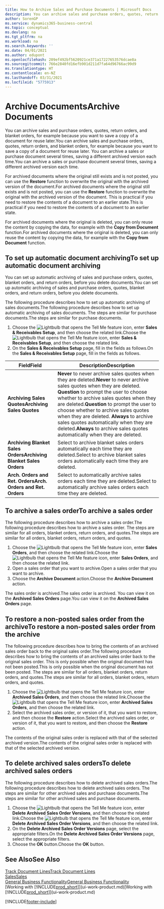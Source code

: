 ```yaml
---
title: How to Archive Sales and Purchase Documents | Microsoft Docs
description: You can archive sales and purchase orders, quotes, return orders, and blanket orders, and you can use the archived document to recreate the document that it was archived from.
author: SorenGP
ms.service: dynamics365-business-central
ms.topic: conceptual
ms.devlang: na
ms.tgt_pltfrm: na
ms.workload: na
ms.search.keywords: ''
ms.date: 04/01/2021
ms.author: edupont
ms.openlocfilehash: 209ef492bf5620921ce371a17227653576dcae8a
ms.sourcegitcommit: 766e2840fd16efb901d211d7fa64d96766ac99d9
ms.translationtype: HT
ms.contentlocale: en-NZ
ms.lasthandoff: 03/31/2021
ms.locfileid: "5775913"
---
```

# <a name="archive-documents"></a><span data-ttu-id="32417-103">Archive Documents</span><span class="sxs-lookup"><span data-stu-id="32417-103">Archive Documents</span></span>
<span data-ttu-id="32417-104">You can archive sales and purchase orders, quotes, return orders, and blanket orders, for example because you want to save a copy of a document for reuse later.</span><span class="sxs-lookup"><span data-stu-id="32417-104">You can archive sales and purchase orders, quotes, return orders, and blanket orders, for example because you want to save a copy of a document for reuse later.</span></span> <span data-ttu-id="32417-105">You can archive a sales or purchase document several times, saving a different archived version each time.</span><span class="sxs-lookup"><span data-stu-id="32417-105">You can archive a sales or purchase document several times, saving a different archived version each time.</span></span>

<span data-ttu-id="32417-106">For archived documents where the original still exists and is not posted, you can use the **Restore** function to overwrite the original with the archived version of the document.</span><span class="sxs-lookup"><span data-stu-id="32417-106">For archived documents where the original still exists and is not posted, you can use the **Restore** function to overwrite the original with the archived version of the document.</span></span> <span data-ttu-id="32417-107">This is practical if you need to restore the contents of a document to an earlier state.</span><span class="sxs-lookup"><span data-stu-id="32417-107">This is practical if you need to restore the contents of a document to an earlier state.</span></span>

<span data-ttu-id="32417-108">For archived documents where the original is deleted, you can only reuse the content by copying the data, for example with the **Copy from Document** function.</span><span class="sxs-lookup"><span data-stu-id="32417-108">For archived documents where the original is deleted, you can only reuse the content by copying the data, for example with the **Copy from Document** function.</span></span>   

## <a name="to-set-up-automatic-document-archiving"></a><span data-ttu-id="32417-109">To set up automatic document archiving</span><span class="sxs-lookup"><span data-stu-id="32417-109">To set up automatic document archiving</span></span>  
<span data-ttu-id="32417-110">You can set up automatic archiving of sales and purchase orders, quotes, blanket orders, and return orders, before you delete documents.</span><span class="sxs-lookup"><span data-stu-id="32417-110">You can set up automatic archiving of sales and purchase orders, quotes, blanket orders, and return orders, before you delete documents.</span></span>

<span data-ttu-id="32417-111">The following procedure describes how to set up automatic archiving of sales documents.</span><span class="sxs-lookup"><span data-stu-id="32417-111">The following procedure describes how to set up automatic archiving of sales documents.</span></span> <span data-ttu-id="32417-112">The steps are similar for purchase documents.</span><span class="sxs-lookup"><span data-stu-id="32417-112">The steps are similar for purchase documents.</span></span>
1.  <span data-ttu-id="32417-113">Choose the ![Lightbulb that opens the Tell Me feature](media/ui-search/search_small.png "Tell me what you want to do") icon, enter **Sales & Receivables Setup**, and then choose the related link.</span><span class="sxs-lookup"><span data-stu-id="32417-113">Choose the ![Lightbulb that opens the Tell Me feature](media/ui-search/search_small.png "Tell me what you want to do") icon, enter **Sales & Receivables Setup**, and then choose the related link.</span></span>
2. <span data-ttu-id="32417-114">On the **Sales & Receivables Setup** page, fill in the fields as follows.</span><span class="sxs-lookup"><span data-stu-id="32417-114">On the **Sales & Receivables Setup** page, fill in the fields as follows.</span></span>

|<span data-ttu-id="32417-115">Field</span><span class="sxs-lookup"><span data-stu-id="32417-115">Field</span></span>|<span data-ttu-id="32417-116">Description</span><span class="sxs-lookup"><span data-stu-id="32417-116">Description</span></span>|
|-----|-----------|
|<span data-ttu-id="32417-117">**Archiving Sales Quotes**</span><span class="sxs-lookup"><span data-stu-id="32417-117">**Archiving Sales Quotes**</span></span>|<span data-ttu-id="32417-118">**Never** to never archive sales quotes when they are deleted.</span><span class="sxs-lookup"><span data-stu-id="32417-118">**Never** to never archive sales quotes when they are deleted.</span></span> <span data-ttu-id="32417-119">**Question** to prompt the user to choose whether to archive sales quotes when they are deleted.</span><span class="sxs-lookup"><span data-stu-id="32417-119">**Question** to prompt the user to choose whether to archive sales quotes when they are deleted.</span></span> <span data-ttu-id="32417-120">**Always** to archive sales quotes automatically when they are deleted.</span><span class="sxs-lookup"><span data-stu-id="32417-120">**Always** to archive sales quotes automatically when they are deleted.</span></span>|
|<span data-ttu-id="32417-121">**Archiving Blanket Sales Orders**</span><span class="sxs-lookup"><span data-stu-id="32417-121">**Archiving Blanket Sales Orders**</span></span>|<span data-ttu-id="32417-122">Select to archive blanket sales orders automatically each time they are deleted.</span><span class="sxs-lookup"><span data-stu-id="32417-122">Select to archive blanket sales orders automatically each time they are deleted.</span></span>|
|<span data-ttu-id="32417-123">**Arch. Orders and Ret. Orders**</span><span class="sxs-lookup"><span data-stu-id="32417-123">**Arch. Orders and Ret. Orders**</span></span>|<span data-ttu-id="32417-124">Select to automatically archive sales orders each time they are deleted.</span><span class="sxs-lookup"><span data-stu-id="32417-124">Select to automatically archive sales orders each time they are deleted.</span></span>|

## <a name="to-archive-a-sales-order"></a><span data-ttu-id="32417-125">To archive a sales order</span><span class="sxs-lookup"><span data-stu-id="32417-125">To archive a sales order</span></span>
<span data-ttu-id="32417-126">The following procedure describes how to archive a sales order.</span><span class="sxs-lookup"><span data-stu-id="32417-126">The following procedure describes how to archive a sales order.</span></span> <span data-ttu-id="32417-127">The steps are similar for all orders, blanket orders, return orders, and quotes.</span><span class="sxs-lookup"><span data-stu-id="32417-127">The steps are similar for all orders, blanket orders, return orders, and quotes.</span></span>

1.  <span data-ttu-id="32417-128">Choose the ![Lightbulb that opens the Tell Me feature](media/ui-search/search_small.png "Tell me what you want to do") icon, enter **Sales Orders**, and then choose the related link.</span><span class="sxs-lookup"><span data-stu-id="32417-128">Choose the ![Lightbulb that opens the Tell Me feature](media/ui-search/search_small.png "Tell me what you want to do") icon, enter **Sales Orders**, and then choose the related link.</span></span>  
2.  <span data-ttu-id="32417-129">Open a sales order that you want to archive.</span><span class="sxs-lookup"><span data-stu-id="32417-129">Open a sales order that you want to archive.</span></span>  
3.  <span data-ttu-id="32417-130">Choose the **Archive Document** action.</span><span class="sxs-lookup"><span data-stu-id="32417-130">Choose the **Archive Document** action.</span></span>

<span data-ttu-id="32417-131">The sales order is archived.</span><span class="sxs-lookup"><span data-stu-id="32417-131">The sales order is archived.</span></span> <span data-ttu-id="32417-132">You can view it on the **Archived Sales Orders** page.</span><span class="sxs-lookup"><span data-stu-id="32417-132">You can view it on the **Archived Sales Orders** page.</span></span>

## <a name="to-restore-a-non-posted-sales-order-from-the-archive"></a><span data-ttu-id="32417-133">To restore a non-posted sales order from the archive</span><span class="sxs-lookup"><span data-stu-id="32417-133">To restore a non-posted sales order from the archive</span></span>
<span data-ttu-id="32417-134">The following procedure describes how to bring the contents of an archived sales order back to the original sales order.</span><span class="sxs-lookup"><span data-stu-id="32417-134">The following procedure describes how to bring the contents of an archived sales order back to the original sales order.</span></span> <span data-ttu-id="32417-135">This is only possible when the original document has not been posted.</span><span class="sxs-lookup"><span data-stu-id="32417-135">This is only possible when the original document has not been posted.</span></span> <span data-ttu-id="32417-136">The steps are similar for all orders, blanket orders, return orders, and quotes.</span><span class="sxs-lookup"><span data-stu-id="32417-136">The steps are similar for all orders, blanket orders, return orders, and quotes.</span></span>

1. <span data-ttu-id="32417-137">Choose the ![Lightbulb that opens the Tell Me feature](media/ui-search/search_small.png "Tell me what you want to do") icon, enter **Archived Sales Orders**, and then choose the related link.</span><span class="sxs-lookup"><span data-stu-id="32417-137">Choose the ![Lightbulb that opens the Tell Me feature](media/ui-search/search_small.png "Tell me what you want to do") icon, enter **Archived Sales Orders**, and then choose the related link.</span></span>
2. <span data-ttu-id="32417-138">Select the archived sales order, or version of it, that you want to restore, and then choose the **Restore** action.</span><span class="sxs-lookup"><span data-stu-id="32417-138">Select the archived sales order, or version of it, that you want to restore, and then choose the **Restore** action.</span></span>  

<span data-ttu-id="32417-139">The contents of the original sales order is replaced with that of the selected archived version.</span><span class="sxs-lookup"><span data-stu-id="32417-139">The contents of the original sales order is replaced with that of the selected archived version.</span></span>

## <a name="to-delete-archived-sales-orders"></a><span data-ttu-id="32417-140">To delete archived sales orders</span><span class="sxs-lookup"><span data-stu-id="32417-140">To delete archived sales orders</span></span>
<span data-ttu-id="32417-141">The following procedure describes how to delete archived sales orders.</span><span class="sxs-lookup"><span data-stu-id="32417-141">The following procedure describes how to delete archived sales orders.</span></span> <span data-ttu-id="32417-142">The steps are similar for other archived sales and purchase documents.</span><span class="sxs-lookup"><span data-stu-id="32417-142">The steps are similar for other archived sales and purchase documents.</span></span>

1.  <span data-ttu-id="32417-143">Choose the ![Lightbulb that opens the Tell Me feature](media/ui-search/search_small.png "Tell me what you want to do") icon, enter **Delete Archived Sales Order Versions**, and then choose the related link.</span><span class="sxs-lookup"><span data-stu-id="32417-143">Choose the ![Lightbulb that opens the Tell Me feature](media/ui-search/search_small.png "Tell me what you want to do") icon, enter **Delete Archived Sales Order Versions**, and then choose the related link.</span></span>  
2.  <span data-ttu-id="32417-144">On the **Delete Archived Sales Order Versions** page, select the appropriate filters.</span><span class="sxs-lookup"><span data-stu-id="32417-144">On the **Delete Archived Sales Order Versions** page, select the appropriate filters.</span></span>  
3.  <span data-ttu-id="32417-145">Choose the **OK** button.</span><span class="sxs-lookup"><span data-stu-id="32417-145">Choose the **OK** button.</span></span>

## <a name="see-also"></a><span data-ttu-id="32417-146">See Also</span><span class="sxs-lookup"><span data-stu-id="32417-146">See Also</span></span>
[<span data-ttu-id="32417-147">Track Document Lines</span><span class="sxs-lookup"><span data-stu-id="32417-147">Track Document Lines</span></span>](across-how-to-track-document-lines.md)  
[<span data-ttu-id="32417-148">Sales</span><span class="sxs-lookup"><span data-stu-id="32417-148">Sales</span></span>](sales-manage-sales.md)  
[<span data-ttu-id="32417-149">General Business Functionality</span><span class="sxs-lookup"><span data-stu-id="32417-149">General Business Functionality</span></span>](ui-across-business-areas.md)  
<span data-ttu-id="32417-150">[Working with [!INCLUDE[prod_short](includes/prod_short.md)]](ui-work-product.md)</span><span class="sxs-lookup"><span data-stu-id="32417-150">[Working with [!INCLUDE[prod_short](includes/prod_short.md)]](ui-work-product.md)</span></span>


[!INCLUDE[footer-include](includes/footer-banner.md)]